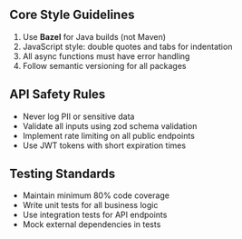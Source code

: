 <!-- @meta
id: core-style
alwaysApply: true
priority: high
description: Core coding standards
-->

## Core Style Guidelines

1. Use **Bazel** for Java builds (not Maven)
2. JavaScript style: double quotes and tabs for indentation
3. All async functions must have error handling
4. Follow semantic versioning for all packages

<!-- @pagebreak -->

<!-- @meta
id: api-safety
scope: src/api/**
priority: high
description: API security rules
-->

## API Safety Rules

- Never log PII or sensitive data
- Validate all inputs using zod schema validation
- Implement rate limiting on all public endpoints
- Use JWT tokens with short expiration times

<!-- @pagebreak -->

<!-- @meta
id: testing-standards
alwaysApply: true
priority: medium
-->

## Testing Standards

- Maintain minimum 80% code coverage
- Write unit tests for all business logic
- Use integration tests for API endpoints
- Mock external dependencies in tests